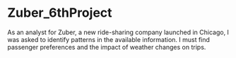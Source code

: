 # Zuber_6thProject
As an analyst for Zuber, a new ride-sharing company launched in Chicago, I was asked to identify patterns in the available information. I must find passenger preferences and the impact of weather changes on trips.
